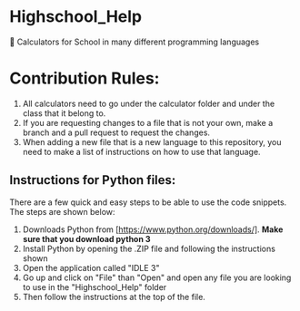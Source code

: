# Highschool_Help
🏫 Calculators for School in many different programming languages

# Contribution Rules:
1. All calculators need to go under the calculator folder and under the class that it belong to.
2. If you are requesting changes to a file that is not your own, make a branch and a pull request to request the changes.
3. When adding a new file that is a new language to this repository, you need to make a list of instructions on how to use that language.

## Instructions for Python files:
There are a few quick and easy steps to be able to use the code snippets. The steps are shown below:
1. Downloads Python from [https://www.python.org/downloads/]. **Make sure that you download python 3**
2. Install Python by opening the .ZIP file and following the instructions shown
3. Open the application called "IDLE 3"
4. Go up and click on "File" than "Open" and open any file you are looking to use in the "Highschool_Help" folder
5. Then follow the instructions at the top of the file.
